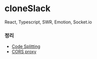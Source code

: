 # cloneSlack

React, Typescript, SWR, Emotion, Socket.io

### 정리

- [Code Splitting](./READ/codeSplitting.md)
- [CORS proxy](./READ/cors.md)
